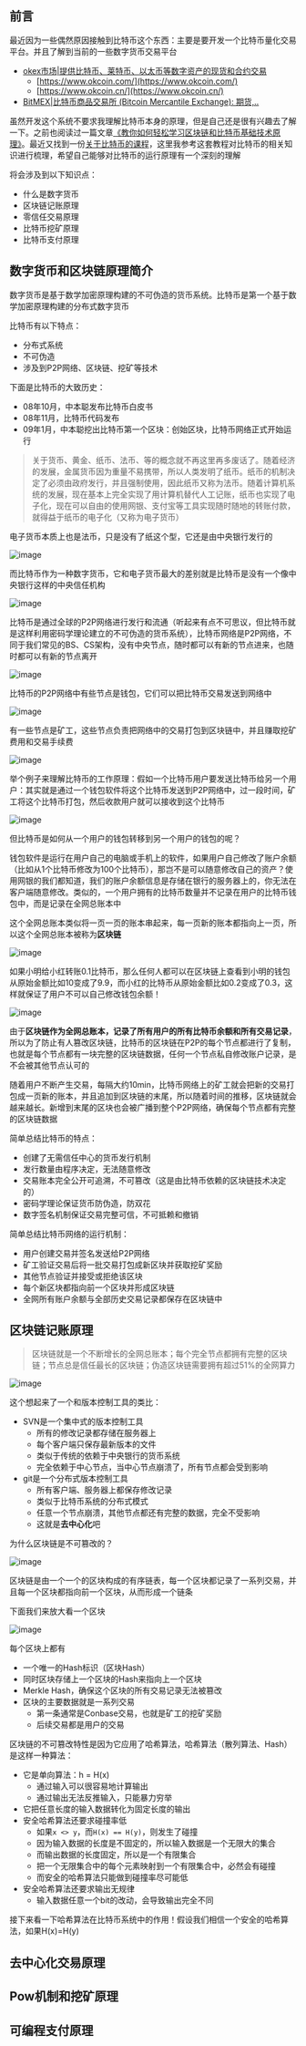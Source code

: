 ## 前言

最近因为一些偶然原因接触到比特币这个东西：主要是要开发一个比特币量化交易平台。并且了解到当前的一些数字货币交易平台

* [okex市场|提供比特币、莱特币、以太币等数字资产的现货和合约交易](https://www.okex.com)
	* [https://www.okcoin.com/](https://www.okcoin.com/)
	* [https://www.okcoin.cn/](https://www.okcoin.cn/)
* [BitMEX|比特币商品交易所 (Bitcoin Mercantile Exchange): 期货,..](https://www.bitmex.com)

虽然开发这个系统不要求我理解比特币本身的原理，但是自己还是很有兴趣去了解一下。之前也阅读过一篇文章[《教你如何轻松学习区块链和比特币基础技术原理》](https://github.com/HackerLaboratory/_Hack/tree/master/10-finance-detail/20171206-btc-blockchain)。最近又找到一份[关于比特币的课程](https://www.feiyangedu.com/course/1bhmuur980ag081003l8)，这里我参考这套教程对比特币的相关知识进行梳理，希望自己能够对比特币的运行原理有一个深刻的理解

将会涉及到以下知识点：

* 什么是数字货币
* 区块链记账原理
* 零信任交易原理
* 比特币挖矿原理
* 比特币支付原理

## 数字货币和区块链原理简介

数字货币是基于数学加密原理构建的不可伪造的货币系统。比特币是第一个基于数学加密原理构建的分布式数字货币

比特币有以下特点：

* 分布式系统
* 不可伪造
* 涉及到P2P网络、区块链、挖矿等技术

下面是比特币的大致历史：

* 08年10月，中本聪发布比特币白皮书
* 08年11月，比特币代码发布
* 09年1月，中本聪挖出比特币第一个区块：创始区块，比特币网络正式开始运行

>关于货币、黄金、纸币、法币、等的概念就不再这里再多废话了。随着经济的发展，金属货币因为重量不易携带，所以人类发明了纸币。纸币的机制决定了必须由政府发行，并且强制使用，因此纸币又称为法币。随着计算机系统的发展，现在基本上完全实现了用计算机替代人工记账，纸币也实现了电子化，现在可以自由的使用网银、支付宝等工具实现随时随地的转账付款，就得益于纸币的电子化（又称为电子货币）

电子货币本质上也是法币，只是没有了纸这个型，它还是由中央银行发行的

![image](./image/01.png)

而比特币作为一种数字货币，它和电子货币最大的差别就是比特币是没有一个像中央银行这样的中央信任机构

![image](./image/02.png)

比特币是通过全球的P2P网络进行发行和流通（听起来有点不可思议，但比特币就是这样利用密码学理论建立的不可伪造的货币系统），比特币网络是P2P网络，不同于我们常见的BS、CS架构，没有中央节点，随时都可以有新的节点进来，也随时都可以有新的节点离开

![image](./image/03.png)

比特币的P2P网络中有些节点是钱包，它们可以把比特币交易发送到网络中

![image](./image/04.png)

有一些节点是矿工，这些节点负责把网络中的交易打包到区块链中，并且赚取挖矿费用和交易手续费

![image](./image/05.png)

举个例子来理解比特币的工作原理：假如一个比特币用户要发送比特币给另一个用户：其实就是通过一个钱包软件将这个比特币发送到P2P网络中，过一段时间，矿工将这个比特币打包，然后收款用户就可以接收到这个比特币

![image](./image/06.png)

但比特币是如何从一个用户的钱包转移到另一个用户的钱包的呢？

钱包软件是运行在用户自己的电脑或手机上的软件，如果用户自己修改了账户余额（比如从1个比特币修改为100个比特币），那岂不是可以随意修改自己的资产？使用网银的我们都知道，我们的账户余额信息是存储在银行的服务器上的，你无法在客户端随意修改。类似的，一个用户拥有的比特币数量并不记录在用户的比特币钱包中，而是记录在全网总账本中

这个全网总账本类似将一页一页的账本串起来，每一页新的账本都指向上一页，所以这个全网总账本被称为**区块链**

![image](./image/07.png)

如果小明给小红转账0.1比特币，那么任何人都可以在区块链上查看到小明的钱包从原始金额比如10变成了9.9，而小红的比特币从原始金额比如0.2变成了0.3，这样就保证了用户不可以自己修改钱包余额！

![image](./image/08.png)

由于**区块链作为全网总账本，记录了所有用户的所有比特币余额和所有交易记录**，所以为了防止有人篡改区块链，比特币的区块链在P2P的每个节点都进行了复制，也就是每个节点都有一块完整的区块链数据，任何一个节点私自修改账户记录，是不会被其他节点认可的

随着用户不断产生交易，每隔大约10min，比特币网络上的矿工就会把新的交易打包成一页新的账本，并且追加到区块链的末尾，所以随着时间的推移，区块链就会越来越长。新增到末尾的区块也会被广播到整个P2P网络，确保每个节点都有完整的区块链数据

简单总结比特币的特点：

* 创建了无需信任中心的货币发行机制
* 发行数量由程序决定，无法随意修改
* 交易账本完全公开可追溯，不可篡改（这是由比特币依赖的区块链技术决定的）
* 密码学理论保证货币防伪造，防双花
* 数字签名机制保证交易完整可信，不可抵赖和撤销

简单总结比特币网络的运行机制：

* 用户创建交易并签名发送给P2P网络
* 矿工验证交易后将一批交易打包成新区块并获取挖矿奖励
* 其他节点验证并接受或拒绝该区块
* 每个新区块都指向前一个区块并形成区块链
* 全网所有账户余额与全部历史交易记录都保存在区块链中

## 区块链记账原理

>区块链就是一个不断增长的全网总账本；每个完全节点都拥有完整的区块链；节点总是信任最长的区块链；伪造区块链需要拥有超过51%的全网算力

![image](./image/09.png)

这个想起来了一个和版本控制工具的类比：

* SVN是一个集中式的版本控制工具
	* 所有的修改记录都存储在服务器上
	* 每个客户端只保存最新版本的文件
	* 类似于传统的依赖于中央银行的货币系统
	* 完全依赖于中心节点，当中心节点崩溃了，所有节点都会受到影响
* git是一个分布式版本控制工具
	* 所有客户端、服务器上都保存修改记录
	* 类似于比特币系统的分布式模式
	* 任意一个节点崩溃，其他节点都还有完整的数据，完全不受影响
	* 这就是**去中心化**吧

为什么区块链是不可篡改的？

![image](./image/10.png)

区块链是由一个一个的区块构成的有序链表，每一个区块都记录了一系列交易，并且每一个区块都指向前一个区块，从而形成一个链条

下面我们来放大看一个区块

![image](./image/11.png)

每个区块上都有

* 一个唯一的Hash标识（区块Hash）
* 同时区块存储上一个区块的Hash来指向上一个区块
* Merkle Hash，确保这个区块的所有交易记录无法被篡改
* 区块的主要数据就是一系列交易
	* 第一条通常是Conbase交易，也就是矿工的挖矿奖励
	* 后续交易都是用户的交易

区块链的不可篡改特性是因为它应用了哈希算法，哈希算法（散列算法、Hash）是这样一种算法：

* 它是单向算法：h = H(x)
	* 通过输入可以很容易地计算输出
	* 通过输出无法反推输入，只能暴力穷举
* 它把任意长度的输入数据转化为固定长度的输出
* 安全哈希算法还要求碰撞率低
	* 如果`x <> y`，而`H(x) == H(y)`，则发生了碰撞
	* 因为输入数据的长度是不固定的，所以输入数据是一个无限大的集合
	* 而输出数据的长度固定，所以是一个有限集合
	* 把一个无限集合中的每个元素映射到一个有限集合中，必然会有碰撞
	* 而安全的哈希算法只能做到碰撞率尽可能低
* 安全哈希算法还要求输出无规律
	* 输入数据任意一个bit的改动，会导致输出完全不同

接下来看一下哈希算法在比特币系统中的作用！假设我们相信一个安全的哈希算法，如果H(x)=H(y)



## 去中心化交易原理



## Pow机制和挖矿原理



## 可编程支付原理

